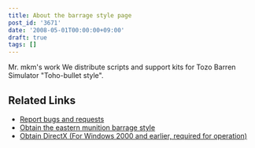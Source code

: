 ```yaml
---
title: About the barrage style page
post_id: '3671'
date: '2008-05-01T00:00:00+09:00'
draft: true
tags: []
---
```


Mr. mkm's work We distribute scripts and support kits for Tozo Barren Simulator "Toho-bullet style".

## Related Links

*   [Report bugs and requests](https://twitter.com/danmaq)
*   [Obtain the eastern munition barrage style](http://www.geocities.co.jp/SiliconValley-Oakland/9951/)
*   [Obtain DirectX (For Windows 2000 and earlier, required for operation)](http://www.microsoft.com/japan/windows/directx/)
